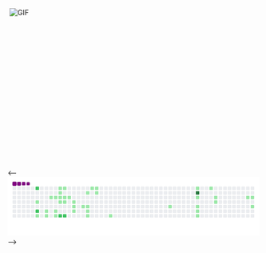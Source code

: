 

<img align="right" alt="GIF" src="https://github.com/abhisheknaiidu/abhisheknaiidu/blob/master/code.gif?raw=true" width="500" height="320" />

<-- ![snake gif](https://github.com/berkaycihan/berkaycihan/blob/output/github-contribution-grid-snake.gif) -->


